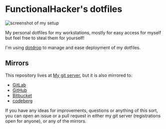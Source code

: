 # FunctionalHacker's dotfiles
![screenshot of my setup](https://i.imgur.com/lz1Q4Zz.png?raw=true")

My personal dotfiles for my workstations, mostly for easy access for myself
but feel free to steal them for yourself!

I'm using [dotdrop](https://github.com/deadc0de6/dotdrop) to manage and ease deployment of my dotfiles.

## Mirrors
This repository lives at [My git server](https://git.korhonen.cc/FunctionalHacker/dotfiles), but it is also mirrored to:
- [GitLab](https://gitlab.com/FunctionalHacker/dotfiles)
- [GitHub](https://github.com/FunctionalHacker/dotfiles)
- [Bitbucket](https://bitbucket.org/FunctionalHacker/dotfiles)
- [codeberg](https://codeberg.org/FunctionalHacker/dotfiles)

If you have any ideas for improvements, questions or anything of this sort, you can open an issue or a pull request in either my git server (registrations open for anyone), or any of the mirrors.
